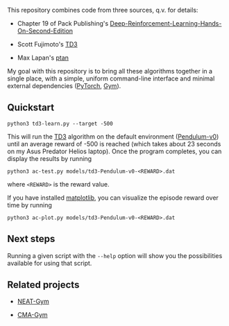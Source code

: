 This repository combines code from three sources, q.v. for details:

* Chapter 19 of Pack Publishing's
[Deep-Reinforcement-Learning-Hands-On-Second-Edition](https://github.com/PacktPublishing/Deep-Reinforcement-Learning-Hands-On-Second-Edition) 

* Scott Fujimoto's [TD3](https://github.com/sfujim/TD3)

* Max Lapan's [ptan](https://github.com/Shmuma/ptan)

My goal with this repository is to bring all these algorithms together in a single place, with a simple, uniform
command-line interface and minimal external dependencies ([PyTorch](https://pytorch.org), [Gym](https://gym.openai.com/)).

## Quickstart

```python3 td3-learn.py --target -500```

This will run the [TD3](https://towardsdatascience.com/td3-learning-to-run-with-ai-40dfc512f93)
algorithm on the default environment
([Pendulum-v0](https://gym.openai.com/envs/Pendulum-v0/)) until an average
reward of  -500 is reached (which takes about 23 seconds on my Asus Predator
Helios laptop).  Once the program completes, you can display the results by
running

```python3 ac-test.py models/td3-Pendulum-v0-<REWARD>.dat```

where ```<REWARD>``` is the reward value.

If you have installed [matplotlib](https://matplotlib.org/), you can visualize the episode reward over time by running

```python3 ac-plot.py models/td3-Pendulum-v0-<REWARD>.dat```


## Next steps

Running a given script with the ```--help``` option will show you the possibilities available for using that script.

## Related projects

* [NEAT-Gym](https://github.com/simondlevy/NEAT-Gym)

* [CMA-Gym](https://github.com/simondlevy/CMA-Gym)
